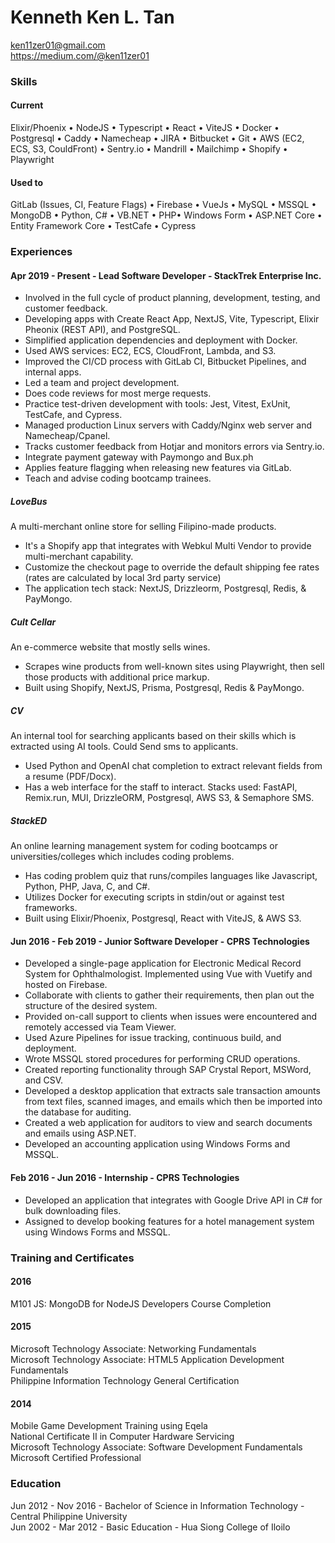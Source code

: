 # Kenneth Ken L. Tan

ken11zer01@gmail.com\
https://medium.com/@ken11zer01

### Skills

#### Current

Elixir/Phoenix • NodeJS • Typescript • React • ViteJS • Docker • Postgresql • Caddy • Namecheap • JIRA • Bitbucket • Git • AWS (EC2, ECS, S3, CouldFront) • Sentry.io • Mandrill • Mailchimp • Shopify • Playwright

#### Used to

GitLab (Issues, CI, Feature Flags) • Firebase • VueJs • MySQL • MSSQL • MongoDB • Python, C# • VB.NET • PHP•  Windows Form • ASP.NET Core • Entity Framework Core • TestCafe • Cypress

### Experiences

#### Apr 2019 - Present - Lead Software Developer - StackTrek Enterprise Inc.

- Involved in the full cycle of product planning, development, testing, and customer feedback.
- Developing apps with Create React App, NextJS, Vite, Typescript, Elixir Pheonix (REST API), and PostgreSQL.
- Simplified application dependencies and deployment with Docker. 
- Used AWS services: EC2, ECS, CloudFront, Lambda, and S3.
- Improved the CI/CD process with GitLab CI, Bitbucket Pipelines, and internal apps.
- Led a team and project development.
- Does code reviews for most merge requests.
- Practice test-driven development with tools: Jest, Vitest, ExUnit, TestCafe, and Cypress.
- Managed production Linux servers with Caddy/Nginx web server and Namecheap/Cpanel.
- Tracks customer feedback from Hotjar and monitors errors via Sentry.io.
- Integrate payment gateway with Paymongo and Bux.ph
- Applies feature flagging when releasing new features via GitLab.
- Teach and advise coding bootcamp trainees. 

##### LoveBus

A multi-merchant online store for selling Filipino-made products.

- It's a Shopify app that integrates with Webkul Multi Vendor to provide multi-merchant capability.
- Customize the checkout page to override the default shipping fee rates (rates are calculated by local 3rd party service)
- The application tech stack: NextJS, Drizzleorm, Postgresql, Redis, & PayMongo. 

##### Cult Cellar

An e-commerce website that mostly sells wines.

- Scrapes wine products from well-known sites using Playwright, then sell those products with additional price markup.
- Built using Shopify, NextJS, Prisma, Postgresql, Redis & PayMongo. 

##### CV

An internal tool for searching applicants based on their skills which is extracted using AI tools. Could Send sms to applicants.

- Used Python and OpenAI chat completion to extract relevant fields from a resume (PDF/Docx).
- Has a web interface for the staff to interact. Stacks used: FastAPI, Remix.run, MUI, DrizzleORM, Postgresql, AWS S3, & Semaphore SMS.

##### StackED

An online learning management system for coding bootcamps or universities/colleges which includes coding problems.

- Has coding problem quiz that runs/compiles languages like Javascript, Python, PHP, Java, C, and C#.
- Utilizes Docker for executing scripts in stdin/out or against test frameworks. 
- Built using Elixir/Phoenix, Postgresql, React with ViteJS, & AWS S3.

#### Jun 2016 - Feb 2019 - Junior Software Developer - CPRS Technologies

- Developed a single-page application for Electronic Medical Record System for Ophthalmologist. Implemented using Vue with Vuetify and hosted on Firebase.
- Collaborate with clients to gather their requirements, then plan out the structure of the desired system.
- Provided on-call support to clients when issues were encountered and remotely accessed via Team Viewer.
- Used Azure Pipelines for issue tracking, continuous build, and deployment.
- Wrote MSSQL stored procedures for performing CRUD operations.
- Created reporting functionality through SAP Crystal Report, MSWord, and CSV.
- Developed a desktop application that extracts sale transaction amounts from text files, scanned images, and emails which then be imported into the database for auditing.
- Created a web application for auditors to view and search documents and emails using ASP.NET.
- Developed an accounting application using Windows Forms and MSSQL.

#### Feb 2016 - Jun 2016 - Internship - CPRS Technologies

- Developed an application that integrates with Google Drive API in C# for bulk downloading files.
- Assigned to develop booking features for a hotel management system using Windows Forms and MSSQL.

### Training and Certificates

#### 2016

M101 JS: MongoDB for NodeJS Developers Course Completion

#### 2015

Microsoft Technology Associate: Networking Fundamentals\
Microsoft Technology Associate: HTML5 Application Development Fundamentals\
Philippine Information Technology General Certification

#### 2014

Mobile Game Development Training using Eqela\
National Certificate II in Computer Hardware Servicing\
Microsoft Technology Associate: Software Development Fundamentals\
Microsoft Certified Professional

### Education

Jun 2012 - Nov 2016 - Bachelor of Science in Information Technology - Central Philippine University\
Jun 2002 - Mar 2012 - Basic Education - Hua Siong College of Iloilo

